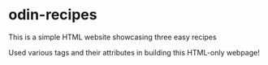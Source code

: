 # odin-recipes
This is a simple HTML website showcasing three easy recipes

Used various tags and their attributes in building this HTML-only webpage!